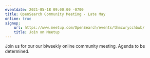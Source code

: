 ```yaml
---
eventdate: 2021-05-18 09:00:00 -0700
title: OpenSearch Community Meeting - Late May
online: true
signup:
    url: https://www.meetup.com/OpenSearch/events/thmcwrycchbwb/
    title: Join on Meetup
---
```


Join us for our our biweekly online community meeting. Agenda to be determined.